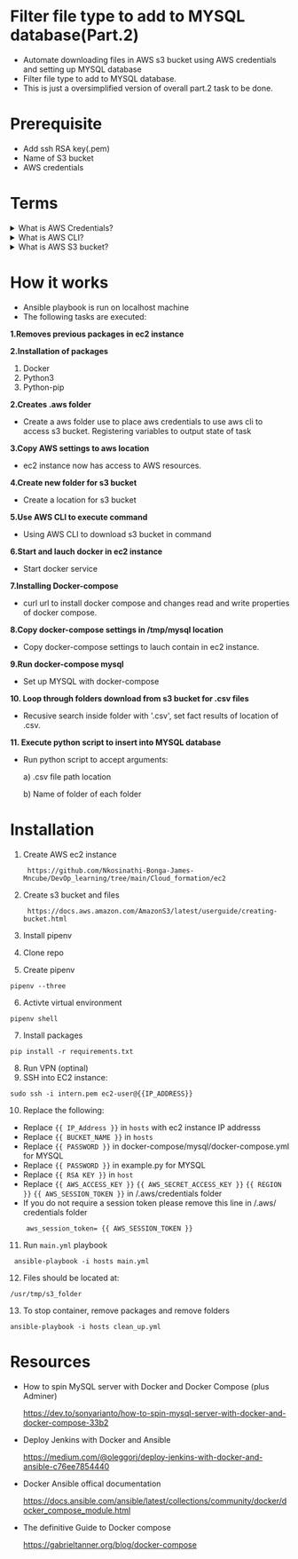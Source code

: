 # Filter file type to add to MYSQL database(Part.2)
 - Automate downloading files in AWS s3 bucket using AWS credentials and setting up MYSQL database
 - Filter file type to add to MYSQL database.
 - This is just a oversimplified version of overall part.2 task to be done.

# Prerequisite
 - Add ssh RSA key(.pem)
 - Name of S3 bucket
 - AWS credentials
# Terms
<details>
<summary>What is AWS Credentials?</summary>
<br>
    - Credentials to authenticate user giving access to AWS resources

    - More info : 
    https://docs.aws.amazon.com/general/latest/gr/aws-security-credentials.html
    https://docs.aws.amazon.com/sdk-for-php/v3/developer-guide/guide_credentials_profiles.html
    

</details>
<details>
<summary>What is AWS CLI?</summary>
<br>
    - Command Line Interface (CLI) for interacting with AWS resources

    - More info :
    https://aws.amazon.com/cli/
</details>

<details>
<summary>What is AWS S3 bucket?</summary>
<br>
    - Provides object storage through a web service interface.Policies can be assigned to restrict access to bucket.

    - More info :
    https://aws.amazon.com/s3/
    https://docs.aws.amazon.com/AmazonS3/latest/userguide/example-bucket-policies.html
</details>

# How it works
- Ansible playbook is run on localhost machine
- The following tasks are executed:

**1.Removes previous packages in ec2 instance**

**2.Installation of packages**
 1. Docker
 3. Python3
 4. Python-pip

**2.Creates .aws folder**
- Create a aws folder use to place aws credentials to use aws cli to access s3 bucket. Registering variables to output state of task

**3.Copy AWS settings to aws location**
- ec2 instance now has access to AWS resources.

**4.Create new folder for s3 bucket**
- Create a location for s3 bucket

**5.Use AWS CLI to execute command**
- Using AWS CLI to download s3 bucket in command 

**6.Start and lauch docker in ec2 instance**
 - Start docker service

**7.Installing Docker-compose** 
- curl url to install docker compose and changes read and write properties of docker compose. 

**8.Copy docker-compose settings in /tmp/mysql location**
- Copy docker-compose settings to lauch contain in ec2 instance.

**9.Run docker-compose mysql**
 - Set up MYSQL with docker-compose

**10. Loop through folders download from s3 bucket for .csv files**
 - Recusive search inside folder with '.csv', set fact results of location of .csv.

**11. Execute python script to insert into MYSQL database**
 - Run python script to accept arguments:

     a) .csv file path location

     b) Name of folder of each folder
   
 
# Installation
1. Create AWS ec2 instance

        https://github.com/Nkosinathi-Bonga-James-Mncube/DevOp_learning/tree/main/Cloud_formation/ec2
2. Create s3 bucket and files

        https://docs.aws.amazon.com/AmazonS3/latest/userguide/creating-bucket.html

3. Install pipenv
4. Clone repo
5. Create pipenv
```
pipenv --three
```

6. Activte virtual environment
```
pipenv shell
```
7. Install packages
```
pip install -r requirements.txt
```
8. Run VPN (optinal)
9. SSH into EC2 instance:

```
sudo ssh -i intern.pem ec2-user@{{IP_ADDRESS}}
```
10. Replace the following: 
- Replace `{{ IP_Address }}` in `hosts` with ec2 instance IP addresss
 - Replace `{{ BUCKET_NAME }}` in `hosts`
 - Replace `{{ PASSWORD }}` in docker-compose/mysql/docker-compose.yml for MYSQL
 - Replace `{{ PASSWORD }}` in example.py for MYSQL
 - Replace `{{ RSA KEY }}` in `host`
 - Replace `{{ AWS_ACCESS_KEY }}` `{{ AWS_SECRET_ACCESS_KEY }}` `{{ REGION }}`
 `{{ AWS_SESSION_TOKEN }}` in /.aws/credentials folder
- If you do not require a session token please remove this line in /.aws/
credentials folder
```
    aws_session_token= {{ AWS_SESSION_TOKEN }}
```
11. Run `main.yml` playbook

```
 ansible-playbook -i hosts main.yml
```
12. Files should be located at:

```
/usr/tmp/s3_folder
```
13. To stop container, remove packages and remove folders
```
ansible-playbook -i hosts clean_up.yml
```
# Resources
- How to spin MySQL server with Docker and Docker Compose (plus Adminer)

    https://dev.to/sonyarianto/how-to-spin-mysql-server-with-docker-and-docker-compose-33b2


 - Deploy Jenkins with Docker and Ansible

    https://medium.com/@oleggorj/deploy-jenkins-with-docker-and-ansible-c76ee7854440

- Docker Ansible offical documentation

    https://docs.ansible.com/ansible/latest/collections/community/docker/docker_compose_module.html
    
- The definitive Guide to Docker compose

    https://gabrieltanner.org/blog/docker-compose
